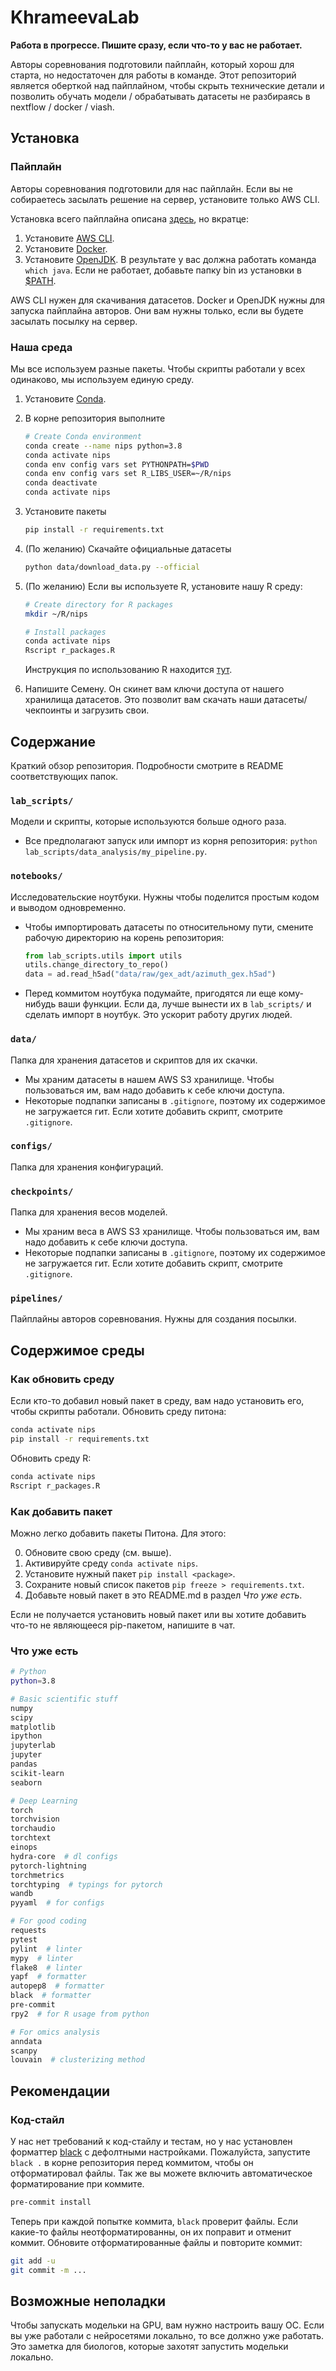 # KhrameevaLab
**Работа в прогрессе. Пишите сразу, если что-то у вас не работает.**

Авторы соревнования подготовили пайплайн, который хорош для старта, но недостаточен для работы в команде. Этот репозиторий является оберткой над пайплайном, чтобы скрыть технические детали и позволить обучать модели / обрабатывать датасеты не разбираясь в nextflow / docker / viash.

## Установка
### Пайплайн
Авторы соревнования подготовили для нас пайплайн. Если вы не собираетесь засылать решение на сервер, установите только AWS CLI.

Установка всего пайплайна описана [здесь](https://openproblems.bio/neurips_docs/submission/quickstart/), но вкратце:
1) Установите [AWS CLI](https://docs.aws.amazon.com/cli/latest/userguide/install-cliv2-linux.html#cliv2-linux-install).
2) Установите [Docker](https://docs.docker.com/get-docker/).
3) Установите [OpenJDK](https://adoptopenjdk.net/?variant=openjdk11&jvmVariant=hotspot). В результате у вас должна работать команда `which java`. Если не работает, добавьте папку bin из установки в [$PATH](https://losst.ru/peremennaya-path-v-linux).

AWS CLI нужен для скачивания датасетов. Docker и OpenJDK нужны для запуска пайплайна авторов. Они вам нужны только, если вы будете засылать посылку на сервер.

### Наша среда
Мы все используем разные пакеты. Чтобы скрипты работали у всех одинаково, мы используем единую среду.
1) Установите [Conda](https://docs.conda.io/en/latest/miniconda.html).
2) В корне репозитория выполните
    ```bash
    # Create Conda environment
    conda create --name nips python=3.8
    conda activate nips
    conda env config vars set PYTHONPATH=$PWD
    conda env config vars set R_LIBS_USER=~/R/nips
    conda deactivate
    conda activate nips
    ```
4) Установите пакеты
    ```bash
    pip install -r requirements.txt
    ```
5) (По желанию) Скачайте официальные датасеты
    ```bash
    python data/download_data.py --official
    ```
6) (По желанию) Если вы используете R, установите нашу R среду:
    ```bash
    # Create directory for R packages
    mkdir ~/R/nips

    # Install packages
    conda activate nips
    Rscript r_packages.R
    ```
    Инструкция по использованию R находится [тут](https://www.notion.so/R-91166267c5164c2fad426c2e59bd57b7).

7) Напишите Семену. Он скинет вам ключи доступа от нашего хранилища датасетов. Это позволит вам скачать наши датасеты/чекпоинты и загрузить свои.


## Содержание
Краткий обзор репозитория. Подробности смотрите в README соответствующих папок.
### `lab_scripts/`
Модели и скрипты, которые используются больше одного раза. 
- Все предполагают запуск или импорт из корня репозитория: `python lab_scripts/data_analysis/my_pipeline.py`.
### `notebooks/`
Исследовательские ноутбуки. Нужны чтобы поделится простым кодом и выводом одновременно. 
- Чтобы импортировать датасеты по относительному пути, смените рабочую директорию на корень репозитория:
    ```python
    from lab_scripts.utils import utils
    utils.change_directory_to_repo()
    data = ad.read_h5ad("data/raw/gex_adt/azimuth_gex.h5ad")
    ```

- Перед коммитом ноутбука подумайте, пригодятся ли еще кому-нибудь ваши функции. Если да, лучше вынести их в `lab_scripts/` и сделать импорт в ноутбук. Это ускорит работу других людей. 
### `data/`
Папка для хранения датасетов и скриптов для их скачки.
- Мы храним датасеты в нашем AWS S3 хранилище. Чтобы пользоваться им, вам надо добавить к себе ключи доступа.
- Некоторые подпапки записаны в `.gitignore`, поэтому их содержимое не загружается гит. Если хотите добавить скрипт, смотрите `.gitignore`.
### `configs/`
Папка для хранения конфигураций.
### `checkpoints/`
Папка для хранения весов моделей.
- Мы храним веса в AWS S3 хранилище. Чтобы пользоваться им, вам надо добавить к себе ключи доступа.
- Некоторые подпапки записаны в `.gitignore`, поэтому их содержимое не загружается гит. Если хотите добавить скрипт, смотрите `.gitignore`.
### `pipelines/`
Пайплайны авторов соревнования. Нужны для создания посылки.

## Содержимое среды
### Как обновить среду
Если кто-то добавил новый пакет в среду, вам надо установить его, чтобы скрипты работали.
Обновить среду питона:
```bash
conda activate nips
pip install -r requirements.txt
```

Обновить среду R:
```bash
conda activate nips
Rscript r_packages.R
```

### Как добавить пакет
Можно легко добавить пакеты Питона. Для этого: 

0) Обновите свою среду (см. выше).
1) Активируйте среду `conda activate nips`.
2) Установите нужный пакет `pip install <package>`.
3) Сохраните новый список пакетов `pip freeze > requirements.txt`.
4) Добавьте новый пакет в это README.md в раздел *Что уже есть*.

Если не получается установить новый пакет или вы хотите добавить что-то не являющееся pip-пакетом, напишите в чат.

### Что уже есть
```bash
# Python
python=3.8

# Basic scientific stuff
numpy
scipy
matplotlib
ipython
jupyterlab 
jupyter
pandas
scikit-learn
seaborn

# Deep Learning
torch
torchvision
torchaudio
torchtext
einops
hydra-core  # dl configs 
pytorch-lightning
torchmetrics
torchtyping  # typings for pytorch
wandb
pyyaml  # for configs

# For good coding
requests
pytest
pylint  # linter
mypy  # linter
flake8  # linter
yapf  # formatter
autopep8  # formatter
black  # formatter
pre-commit
rpy2  # for R usage from python

# For omics analysis
anndata 
scanpy
louvain  # clusterizing method
```
## Рекомендации
### Код-стайл
У нас нет требований к код-стайлу и тестам, но у нас установлен форматтер [black](https://github.com/psf/black) с дефолтными настройками. Пожалуйста, запустите `black .` в корне репозитория перед коммитом, чтобы он отформатировал файлы. Так же вы можете включить автоматическое форматирование при коммите.
```bash
pre-commit install
```
Теперь при каждой попытке коммита, `black` проверит файлы. Если какие-то файлы неотформатированны, он их поправит и отменит коммит. Обновите отформатированные файлы и повторите коммит:
```bash
git add -u
git commit -m ...
```

## Возможные неполадки
Чтобы запускать модельки на GPU, вам нужно настроить вашу ОС. Если вы уже работали с нейросетями локально, то все должно уже работать. Это заметка для биологов, которые захотят запустить модельки локально.

